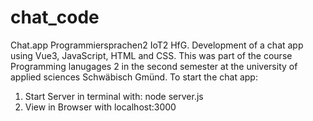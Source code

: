 # chat_code
 Chat.app Programmiersprachen2 IoT2 HfG.
Development of a chat app using Vue3, JavaScript, HTML and CSS.
This was part of the course Programming lanugages 2 in the second semester at the university of applied sciences Schwäbisch Gmünd.
To start the chat app:
1. Start Server in terminal with: node server.js
2. View in Browser with localhost:3000
